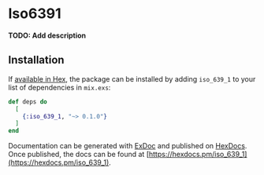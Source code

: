 # Iso6391

**TODO: Add description**

## Installation

If [available in Hex](https://hex.pm/docs/publish), the package can be installed
by adding `iso_639_1` to your list of dependencies in `mix.exs`:

```elixir
def deps do
  [
    {:iso_639_1, "~> 0.1.0"}
  ]
end
```

Documentation can be generated with [ExDoc](https://github.com/elixir-lang/ex_doc)
and published on [HexDocs](https://hexdocs.pm). Once published, the docs can
be found at [https://hexdocs.pm/iso_639_1](https://hexdocs.pm/iso_639_1).

